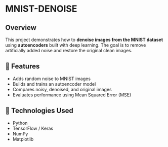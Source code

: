 # MNIST-DENOISE

## Overview
This project demonstrates how to **denoise images from the MNIST dataset** using **autoencoders** built with deep learning. The goal is to remove artificially added noise and restore the original clean images.

## 🔧 Features
- Adds random noise to MNIST images
- Builds and trains an autoencoder model
- Compares noisy, denoised, and original images
- Evaluates performance using Mean Squared Error (MSE)

## 🧠 Technologies Used
- Python
- TensorFlow / Keras
- NumPy
- Matplotlib
